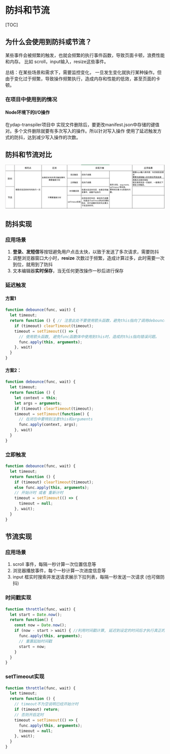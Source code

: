 # 防抖和节流

[TOC]



## 为什么会使用到防抖或节流？
某些事件会被频繁的触发，也就会频繁的执行事件函数，导致页面卡顿，浪费性能和内存。
比如 scroll，input输入，resize这些事件。

总结：在某些场景和需求下，需要监控变化， 一旦发生变化就执行某种操作。但由于变化过于频繁，导致操作频繁执行，造成内存和性能的低效，甚至页面的卡顿。

### 在项目中使用到的情况

#### Node环境下的I/O操作
在ydap-transpiler项目中 实现文件删除后，要更改manifest.json中存储的键值对。多个文件删除就要有多次写入的操作。所以针对写入操作 使用了延迟触发方式的防抖，达到减少写入操作的次数。

## 防抖和节流对比
![](./images/debounce&throttle.jpg)

## 防抖实现

### 应用场景
1.	**登录、发短信**等按钮避免用户点击太快，以致于发送了多次请求，需要防抖
2.	调整浏览器窗口大小时，**resize** 次数过于频繁，造成计算过多，此时需要一次到位，就用到了防抖
3.	文本编辑器**实时保存**，当无任何更改操作一秒后进行保存


### 延迟触发
#### 方案1

```js
function debounce(func, wait) {
  let timeout;
  return function () { // 注意此处不要使用箭头函数，避免this指向了调用debounce的实例，而不是真正调用func的对象。
    if (timeout) clearTimeout(timeout);
    timeout = setTimeout(() => {
      // 使用箭头函数, 避免func函数体中使用到this时，造成的this指向错误问题。
      func.apply(this, arguments);
    }, wait)
  }
}
```

#### 方案2：

```js
function debounce(func, wait) {
  let timeout;
  return function () {
    let context = this;
    let args = arguments;
    if (timeout) clearTimeout(timeout);
    timeout = setTimeout(function() {
      // 在闭包中要特别注意this和arguments
      func.apply(context, args);
    }, wait)
  }
}
```

### 立即触发

```js
function debounce(func, wait) {
  let timeout;
  return function () {
    if (timeout) clearTimeout(timeout);
    else func.apply(this, arguments);
    // 开始计时 或者 重新计时
    timeout = setTimeout(() => {
      timeout = null;
    }, wait);
  }
}
```

## 节流实现

### 应用场景
1.	scroll 事件，每隔一秒计算一次位置信息等
2.	浏览器播放事件，每个一秒计算一次进度信息等
3.	input 框实时搜索并发送请求展示下拉列表，每隔一秒发送一次请求 (也可做防抖)


### 时间戳实现

```js
function throttle(func, wait) {
  let start = Date.now();
  return function() { 
    const now = Date.now();
    if (now - start > wait) { //利用时间戳计算, 延迟到设定的时间后才执行真正的操作.
      func.apply(this, arguments);
      // 重置起始时间戳
      start = now;
    }
  }
}
```


### setTimeout实现

```js
function throttle(func, wait) {
  let timeout;
  return function () {
    // timeout不为空说明已经开始计时
    if (timeout) return;
    // 否则开启定时
    timeout = setTimeout(() => {
      func.apply(this, arguments);
      timeout = null;
    }, wait);
  }
}
```




